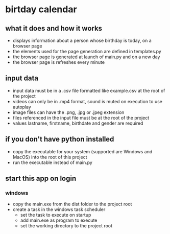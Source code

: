# birtday calendar

## what it does and how it works

- displays information about a person whose birthday is today, on a browser page
- the elements used for the page generation are defined in templates.py
- the browser page is generated at launch of main.py and on a new day
- the browser page is refreshes every minute

## input data

- input data must be in a .csv file formatted like example.csv at the root of the project
- videos can only be in .mp4 format, sound is muted on execution to use autoplay
- image files can have the .png, .jpg or .jpeg extension
- files referenced in the input file must be at the root of the project
- values lastname, firstname, birthdate and gender are required

## if you don't have python installed

- copy the executable for your system (supported are Windows and MacOS) into the root of this project
- run the executable instead of main.py

## start this app on login

### windows

- copy the main.exe from the dist folder to the project root
- create a task in the windows task scheduler
  - set the task to execute on startup
  - add main.exe as program to execute
  - set the working directory to the project root
